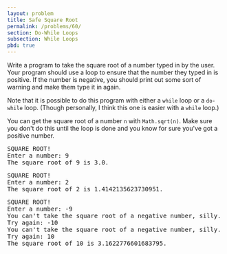 ```yaml
---
layout: problem
title: Safe Square Root
permalink: /problems/60/
section: Do-While Loops
subsection: While Loops
pbd: true
---
```

Write a program to take the square root of a number typed in by the user. Your program should use a loop to ensure that the number they typed in is positive. If the number is negative, you should print out some sort of warning and make them type it in again.

Note that it is possible to do this program with either a `while` loop or a `do-while` loop. 
(Though personally, I think this one is easier with a `while` loop.)

You can get the square root of a number `n` with `Math.sqrt(n)`. 
Make sure you don't do this until the loop is done and you know for sure you've got a positive number.

<pre class="terminal">
SQUARE ROOT!
Enter a number: <kbd>9</kbd>
The square root of 9 is 3.0.
</pre>

<pre class="terminal">
SQUARE ROOT!
Enter a number: <kbd>2</kbd>
The square root of 2 is 1.4142135623730951.
</pre>

<pre class="terminal">
SQUARE ROOT!
Enter a number: <kbd>-9</kbd>
You can't take the square root of a negative number, silly.
Try again: <kbd>-10</kbd>
You can't take the square root of a negative number, silly.
Try again: <kbd>10</kbd>
The square root of 10 is 3.1622776601683795.
</pre>